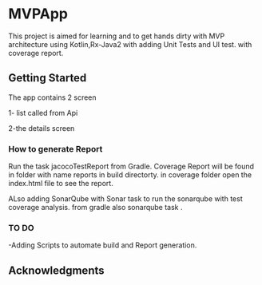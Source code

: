 # MVPApp

This project is aimed for learning and to get hands dirty with MVP architecture using Kotlin,Rx-Java2 with adding Unit Tests and UI test.
with coverage report.

## Getting Started
The app contains 2 screen

1- list called from Api 

2-the details screen 

### How to generate Report 
Run the task jacocoTestReport from Gradle.
Coverage Report will be found in folder with name reports in build directorty.
in coverage folder open the index.html file to see the report.

ALso adding SonarQube with Sonar task to run the sonarqube with test coverage analysis.
from gradle also sonarqube task .




### TO DO
 
-Adding Scripts to automate build and Report generation.


## Acknowledgments

	
